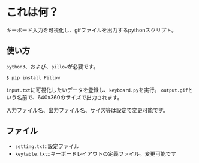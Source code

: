 # これは何？

キーボード入力を可視化し、gifファイルを出力するpythonスクリプト。


## 使い方

`python3`、および、`pillow`が必要です。

```sh
$ pip install Pillow
```

`input.txt`に可視化したいデータを登録し、`keyboard.py`を実行。
`output.gif`という名前で、640x360のサイズで出力されます。

入力ファイル名、出力ファイル名、サイズ等は設定で変更可能です。


## ファイル

- `setting.txt`::設定ファイル
- `keytable.txt`::キーボードレイアウトの定義ファイル。変更可能です

